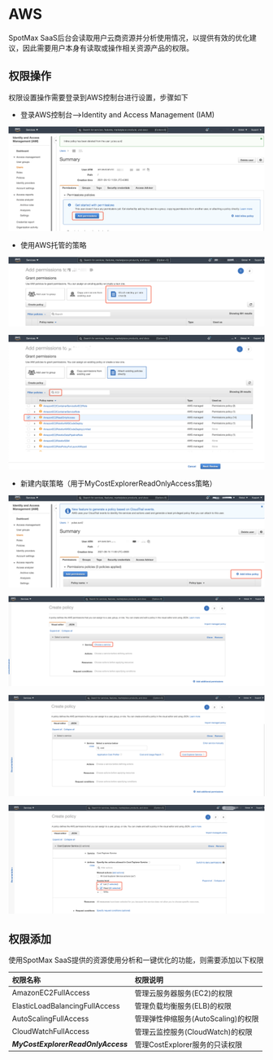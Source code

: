 # AWS

SpotMax SaaS后台会读取用户云商资源并分析使用情况，以提供有效的优化建议，因此需要用户本身有读取或操作相关资源产品的权限。

## 权限操作

权限设置操作需要登录到AWS控制台进行设置，步骤如下

* 登录AWS控制台—&gt;Identity and Access Management \(IAM\)

![](../../.gitbook/assets/image%20%28162%29.png)

* 使用AWS托管的策略

![](../../.gitbook/assets/image%20%28160%29.png)

![](../../.gitbook/assets/image%20%28163%29.png)

* 新建内联策略（用于MyCostExplorerReadOnlyAccess策略）

![](../../.gitbook/assets/image%20%28151%29.png)

![&#x70B9;&#x51FB;&#x6D4F;&#x89C8;&#x670D;&#x52A1;](../../.gitbook/assets/image%20%28155%29.png)

![&#x9009;&#x62E9;&#x670D;&#x52A1;&#x540D;](../../.gitbook/assets/image%20%28156%29.png)

![&#x914D;&#x7F6E;&#x6743;&#x9650;](../../.gitbook/assets/image%20%28158%29.png)

## **权限添加**

使用SpotMax SaaS提供的资源使用分析和一键优化的功能，则需要添加以下权限

| 权限名称 | 权限说明 |
| :--- | :--- |
| AmazonEC2FullAccess | 管理云服务器服务\(EC2\)的权限 |
| ElasticLoadBalancingFullAccess | 管理负载均衡服务\(ELB\)的权限 |
| AutoScalingFullAccess | 管理弹性伸缩服务\(AutoScaling\)的权限 |
| CloudWatchFullAccess | 管理云监控服务\(CloudWatch\)的权限 |
| _**MyCostExplorerReadOnlyAccess**_ | 管理CostExplorer服务的只读权限 |

